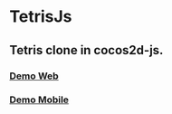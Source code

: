 # TetrisJs
## Tetris clone in cocos2d-js.
### [Demo Web](https://phamdinhtri.github.io/TetrisJs/)
### [Demo Mobile](https://play.google.com/store/apps/details?id=com.funnygame.brickpuzzle.games)
